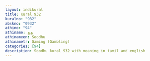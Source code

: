 ```yaml
---
layout: indikural
title: Kural 932
kuralno: "932"
abskno: "0932"
athino: "94"
athiname: சூது
athinameen: Soodhu
athinametr: Gaming (Gambling)
categories: [94]
description: Soodhu kural 932 with meaning in tamil and english 
---
```


